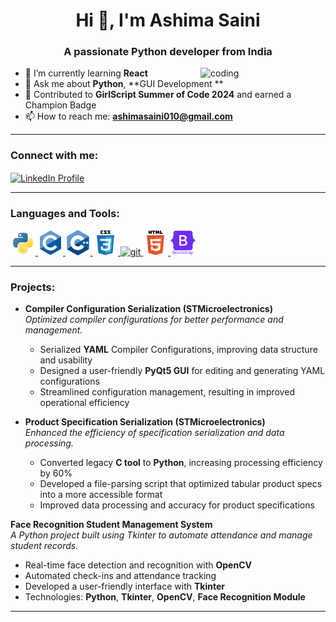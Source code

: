 <h1 align="center">Hi 👋, I'm Ashima Saini</h1>
<h3 align="center">A passionate Python developer from India</h3>

<img align="right" alt="coding" width="200" src="https://cdn.dribbble.com/users/1857592/screenshots/3848396/media/93cc6261bb36b6e11237ea64ecde6961.gif">

- 🌱 I’m currently learning **React**
- 💬 Ask me about **Python**, **GUI Development **
- 🏅 Contributed to **GirlScript Summer of Code 2024** and earned a Champion Badge
- 📫 How to reach me: **ashimasaini010@gmail.com**

---

<h3 align="left">Connect with me:</h3>
<p align="left">
<a href="https://www.linkedin.com/in/ashima-saini-b5a1b2232/" target="blank">
<img align="center" src="https://raw.githubusercontent.com/rahuldkjain/github-profile-readme-generator/master/src/images/icons/Social/linked-in-alt.svg" alt="LinkedIn Profile" height="30" width="40" /></a>
</p>

---

<h3 align="left">Languages and Tools:</h3>
<p align="left"> 
  <a href="https://www.python.org" target="_blank" rel="noreferrer"> 
    <img src="https://raw.githubusercontent.com/devicons/devicon/master/icons/python/python-original.svg" alt="python" width="40" height="40"/> 
  </a> 
  <a href="https://www.cprogramming.com/" target="_blank" rel="noreferrer"> 
    <img src="https://raw.githubusercontent.com/devicons/devicon/master/icons/c/c-original.svg" alt="c" width="40" height="40"/> 
  </a> 
  <a href="https://www.w3schools.com/cpp/" target="_blank" rel="noreferrer"> 
    <img src="https://raw.githubusercontent.com/devicons/devicon/master/icons/cplusplus/cplusplus-original.svg" alt="cplusplus" width="40" height="40"/> 
  </a> 
  <a href="https://www.w3schools.com/css/" target="_blank" rel="noreferrer"> 
    <img src="https://raw.githubusercontent.com/devicons/devicon/master/icons/css3/css3-original-wordmark.svg" alt="css3" width="40" height="40"/> 
  </a> 
  <a href="https://git-scm.com/" target="_blank" rel="noreferrer"> 
    <img src="https://www.vectorlogo.zone/logos/git-scm/git-scm-icon.svg" alt="git" width="40" height="40"/> 
  </a> 
  <a href="https://www.w3.org/html/" target="_blank" rel="noreferrer"> 
    <img src="https://raw.githubusercontent.com/devicons/devicon/master/icons/html5/html5-original-wordmark.svg" alt="html5" width="40" height="40"/> 
  </a> 
  <a href="https://www.getbootstrap.com" target="_blank" rel="noreferrer"> 
    <img src="https://raw.githubusercontent.com/devicons/devicon/master/icons/bootstrap/bootstrap-plain-wordmark.svg" alt="bootstrap" width="40" height="40"/> 
  </a>
</p>

---

<h3 align="left">Projects:</h3>

- **Compiler Configuration Serialization (STMicroelectronics)**  
  *Optimized compiler configurations for better performance and management.*  
  - Serialized **YAML** Compiler Configurations, improving data structure and usability  
  - Designed a user-friendly **PyQt5 GUI** for editing and generating YAML configurations  
  - Streamlined configuration management, resulting in improved operational efficiency  

- **Product Specification Serialization (STMicroelectronics)**  
  *Enhanced the efficiency of specification serialization and data processing.*  
  - Converted legacy **C tool** to **Python**, increasing processing efficiency by 60%  
  - Developed a file-parsing script that optimized tabular product specs into a more accessible format  
  - Improved data processing and accuracy for product specifications
    
**Face Recognition Student Management System**  
  *A Python project built using Tkinter to automate attendance and manage student records.*  
  - Real-time face detection and recognition with **OpenCV**  
  - Automated check-ins and attendance tracking  
  - Developed a user-friendly interface with **Tkinter**  
  - Technologies: **Python**, **Tkinter**, **OpenCV**, **Face Recognition Module**

---
